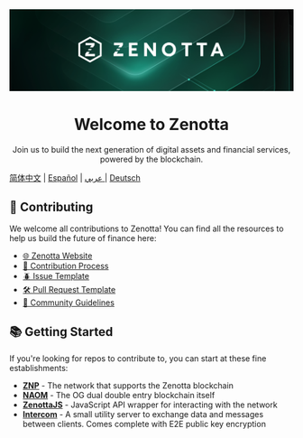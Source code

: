 <a href="https://zenotta.com">
    <img src="https://github.com/Zenotta/.github/blob/main/img/social-OG-image-min.png?raw=true" alt="hero" />
</a>

<div align="center">
    <h1 align="center">Welcome to Zenotta</h1>
    <p align="center">
        Join us to build the next generation of digital assets and financial services, powered by the blockchain.
    </p>
</div>

[简体中文](https://github.com/Zenotta/.github/blob/main/profile/README.zhs.md) | [Español](https://github.com/Zenotta/.github/blob/main/profile/README.es.md) | [عربي ](https://github.com/Zenotta/.github/blob/main/profile/README.ar.md)| [Deutsch](https://github.com/Zenotta/.github/blob/main/profile/README.de.md)

## 🤝 Contributing

We welcome all contributions to Zenotta! You can find all the resources to help us build the future of finance here:

- [🌐 Zenotta Website](https://zenotta.com)
- [🧩 Contribution Process](https://github.com/Zenotta/.github/blob/main/contribution-process/README.md)
- [🪲 Issue Template](https://github.com/Zenotta/.github/blob/main/issue-template/README.md)
- [🛠️ Pull Request Template](https://github.com/Zenotta/.github/blob/main/pr-template/README.md)
- [🤝 Community Guidelines](https://github.com/Zenotta/.github/blob/main/community-guidelines/README.md)

## 📚 Getting Started

If you're looking for repos to contribute to, you can start at these fine establishments:

- **[ZNP](https://github.com/zenotta/znp)** - The network that supports the Zenotta blockchain
- **[NAOM](https://github.com/zenotta/naom)** - The OG dual double entry blockchain itself
- **[ZenottaJS](https://github.com/zenotta/zenottajs)** - JavaScript API wrapper for interacting with the network
- **[Intercom](https://github.com/zenotta/intercom)** - A small utility server to exchange data and messages between clients. Comes complete with E2E public key encryption